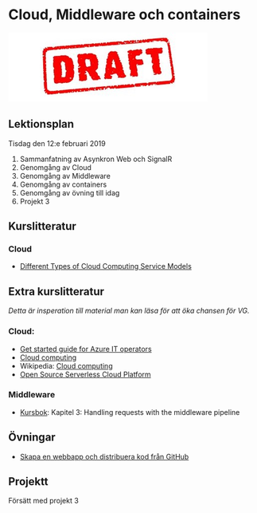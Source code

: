 # Cloud, Middleware och containers

![Draft](draft.jpg)

## Lektionsplan
Tisdag den 12:e februari 2019

1. Sammanfatning av Asynkron Web och SignalR
1. Genomgång av Cloud
1. Genomgång av Middleware
1. Genomgång av containers
1. Genomgång av övning till idag
1. Projekt 3

## Kurslitteratur

### Cloud
* [Different Types of Cloud Computing Service Models](https://www.bluepiit.com/blog/different-types-of-cloud-computing-service-models/)

## Extra kurslitteratur
*Detta är insperation till material man kan läsa för att öka chansen för VG.*

### Cloud:
* [Get started guide for Azure IT operators](https://docsmsftpdfs.blob.core.windows.net/guides/azure/azure-ops-guide.pdf)
* [Cloud computing](https://www.explainthatstuff.com/cloud-computing-introduction.html)
* Wikipedia: [Cloud computing](https://en.wikipedia.org/wiki/Cloud_computing)
* [Open Source Serverless Cloud Platform](https://openwhisk.apache.org/)

### Middleware
- [Kursbok](book.md): Kapitel 3: Handling requests with the middleware pipeline

## Övningar
* [Skapa en webbapp och distribuera kod från GitHub](https://docs.microsoft.com/sv-se/azure/app-service/scripts/powershell-continuous-deployment-github)

## Projektt
Försätt med projekt 3